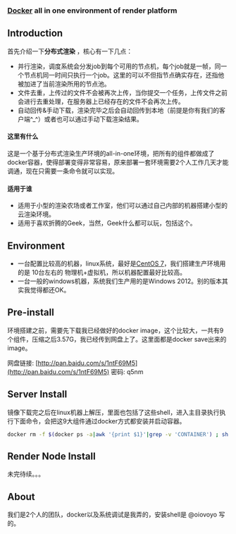 ### [Docker](https://www.docker.com/) all in one environment of render platform

## Introduction
首先介绍一下**分布式渲染** ，核心有一下几点：
* 并行渲染，调度系统会分发job到每个可用的节点机，每个job就是一帧，同一个节点机同一时间只执行一个job。这里的可以不但指节点确实存在，还指他被加进了当前渲染所用的节点池。
* 文件去重，上传过的文件不会被再次上传，当你提交一个任务，上传文件之前会进行去重处理，在服务器上已经存在的文件不会再次上传。
* 自动回传&手动下载，渲染完毕之后会自动回传到本地（前提是你有我们的客户端^_^）或者也可以通过手动下载渲染结果。

#### 这里有什么
这是一个基于分布式渲染生产环境的all-in-one环境，把所有的组件都做成了docker容器，使得部署变得非常容易，原来部署一套环境需要2个人工作几天才能调通，现在只需要一条命令就可以实现。
#### 适用于谁
* 适用于小型的渲染农场或者工作室，他们可以通过自己内部的机器搭建小型的云渲染环境。
* 适用于喜欢折腾的Geek，当然，Geek什么都可以玩，包括这个。

## Environment
* 一台配置比较高的机器，linux系统，最好是[CentOS 7](https://www.centos.org/download/)，我们搭建生产环境用的是 10台左右的 物理机+虚拟机，所以机器配置最好比较高。
* 一台一般的windows机器，系统我们生产用的是Windows 2012。别的版本其实我觉得都还OK。

## Pre-install
环境搭建之前，需要先下载我已经做好的docker image，这个比较大，一共有9个组件，压缩之后3.57G，我已经传到网盘上了。这里面都是docker save出来的image。  

网盘链接: [http://pan.baidu.com/s/1ntF69M5](http://pan.baidu.com/s/1ntF69M5) 密码: q5nm

## Server Install
镜像下载完之后在linux机器上解压，里面也包括了这些shell，进入主目录执行执行下面命令，会把这9大组件通过docker方式都安装并启动容器。
```bash
docker rm -f $(docker ps -a|awk '{print $1}'|grep -v 'CONTAINER') ; sh -x install_xrender_all.sh `pwd`
```
## Render Node Install 
未完待续。。。
## About

我们是2个人的团队，docker以及系统调试是我弄的，安装shell是 @oiovoyo 写的。
